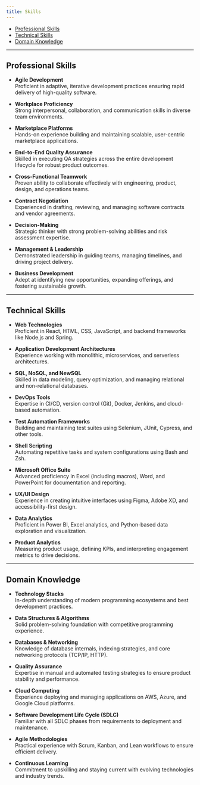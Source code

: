 ```yaml
---
title: Skills
---
```


<!--
This website is only meant to showcase the work and and skills of the author,
on a professional level. It also has a blog, containing the author's observations
and opinions on various topics. The views expressed are the author's own.
Copyright (C) 2025  T L Naparajith

This program is free software: you can redistribute it and/or modify
it under the terms of the GNU Affero General Public License Version 3 as published
by the Free Software Foundation.

This program is distributed in the hope that it will be useful,
but WITHOUT ANY WARRANTY; without even the implied warranty of
MERCHANTABILITY or FITNESS FOR A PARTICULAR PURPOSE.  See the
GNU Affero General Public License for more details.

You should have received a copy of the GNU Affero General Public License
along with this program.  If not, see <https://www.gnu.org/licenses/agpl-3.0.txt>.

Contact me through electronic mail: <naparajith@duck.com>
-->

<!--toc:start-->

- [Professional Skills](#professional-skills)
- [Technical Skills](#technical-skills)
- [Domain Knowledge](#domain-knowledge)

<!--toc:end-->

---

## Professional Skills

- **Agile Development**  
  Proficient in adaptive, iterative development practices ensuring rapid
  delivery of high-quality software.

- **Workplace Proficiency**  
  Strong interpersonal, collaboration, and communication skills in diverse team
  environments.

- **Marketplace Platforms**  
  Hands-on experience building and maintaining scalable, user-centric
  marketplace applications.

- **End-to-End Quality Assurance**  
  Skilled in executing QA strategies across the entire development lifecycle for
  robust product outcomes.

- **Cross-Functional Teamwork**  
  Proven ability to collaborate effectively with engineering, product, design,
  and operations teams.

- **Contract Negotiation**  
  Experienced in drafting, reviewing, and managing software contracts and vendor
  agreements.

- **Decision-Making**  
  Strategic thinker with strong problem-solving abilities and risk assessment
  expertise.

- **Management & Leadership**  
  Demonstrated leadership in guiding teams, managing timelines, and driving
  project delivery.

- **Business Development**  
  Adept at identifying new opportunities, expanding offerings, and fostering
  sustainable growth.

---

## Technical Skills

- **Web Technologies**  
  Proficient in React, HTML, CSS, JavaScript, and backend frameworks like
  Node.js and Spring.

- **Application Development Architectures**  
  Experience working with monolithic, microservices, and serverless
  architectures.

- **SQL, NoSQL, and NewSQL**  
  Skilled in data modeling, query optimization, and managing relational and
  non-relational databases.

- **DevOps Tools**  
  Expertise in CI/CD, version control (Git), Docker, Jenkins, and cloud-based
  automation.

- **Test Automation Frameworks**  
  Building and maintaining test suites using Selenium, JUnit, Cypress, and other
  tools.

- **Shell Scripting**  
  Automating repetitive tasks and system configurations using Bash and Zsh.

- **Microsoft Office Suite**  
  Advanced proficiency in Excel (including macros), Word, and PowerPoint for
  documentation and reporting.

- **UX/UI Design**  
  Experience in creating intuitive interfaces using Figma, Adobe XD, and
  accessibility-first design.

- **Data Analytics**  
  Proficient in Power BI, Excel analytics, and Python-based data exploration and
  visualization.

- **Product Analytics**  
  Measuring product usage, defining KPIs, and interpreting engagement metrics to
  drive decisions.

---

## Domain Knowledge

- **Technology Stacks**  
  In-depth understanding of modern programming ecosystems and best development
  practices.

- **Data Structures & Algorithms**  
  Solid problem-solving foundation with competitive programming experience.

- **Databases & Networking**  
  Knowledge of database internals, indexing strategies, and core networking
  protocols (TCP/IP, HTTP).

- **Quality Assurance**  
  Expertise in manual and automated testing strategies to ensure product
  stability and performance.

- **Cloud Computing**  
  Experience deploying and managing applications on AWS, Azure, and Google Cloud
  platforms.

- **Software Development Life Cycle (SDLC)**  
  Familiar with all SDLC phases from requirements to deployment and maintenance.

- **Agile Methodologies**  
  Practical experience with Scrum, Kanban, and Lean workflows to ensure
  efficient delivery.

- **Continuous Learning**  
  Commitment to upskilling and staying current with evolving technologies and
  industry trends.
